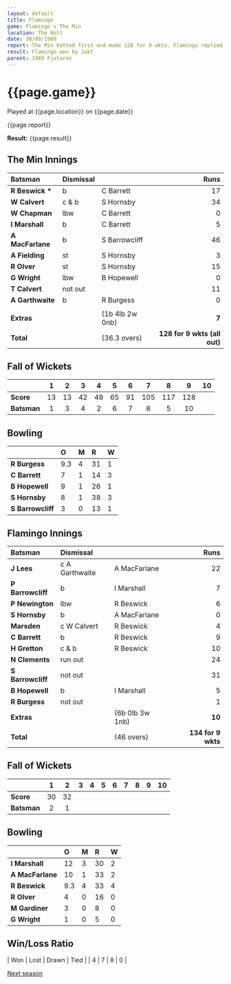 ```yaml
---
layout: default
title: Flamingo
game: Flamingo v The Min
location: The Holt
date: 30/09/1989
report: The Min batted first and made 128 for 9 wkts. Flamingo replied with 134 for 9 wkts
result: Flamingo won by 1wkt
parent: 1989 Fixtures
---
```


# {{page.game}}

Played at {{page.location}} on {{page.date}}

{{page.report}}

**Result:** {{page.result}}

## The Min Innings

| Batsman | Dismissal |  | Runs |
|:---|:---|---|---:|
| **R Beswick &#42;** | b | C Barrett | 17 | 
| **W Calvert** | c & b | S Hornsby | 34 | 
| **W Chapman** | lbw | C Barrett | 0 | 
| **I Marshall** | b | C Barrett | 5 | 
| **A MacFarlane** | b | S Barrowcliff | 46 | 
| **A Fielding** | st | S Hornsby | 3 | 
| **R Olver** | st | S Hornsby | 15 | 
| **G Wright** | lbw | B Hopewell | 0 | 
| **T Calvert** | not out |  | 11 | 
| **A  Garthwaite** | b | R Burgess | 0 | 
|  |  |  |  | 
| **Extras** | | (1b 4lb 2w 0nb) | **7** | 
| **Total** | | (36.3 overs) | **128 for 9 wkts (all out)** | 

## Fall of Wickets

| | 1 | 2 | 3 | 4 | 5 | 6 | 7 | 8 | 9 | 10 |
|---|:---:|:---:|:---:|:---:|:---:|:---:|:---:|:---:|:---:|:---:|
| **Score** | 13 | 13 | 42 | 49 | 65 | 91 | 105 | 117 | 128 |  | 
| **Batsman** | 1 | 3 | 4 | 2 | 6 | 7 | 8 | 5 | 10 |  | 

## Bowling

| | O | M | R | W |
|---|:---|:---|:---|:---|
| **R Burgess** | 9.3 | 4 | 31 | 1 | 
| **C Barrett** | 7 | 1 | 14 | 3 | 
| **B Hopewell** | 9 | 1 | 26 | 1 | 
| **S Hornsby** | 8 | 1 | 38 | 3 | 
| **S Barrowcliff** | 3 | 0 | 13 | 1 |

## Flamingo Innings

| Batsman | Dismissal |  | Runs |
|:---|:---|---|---:|
| **J Lees** | c A Garthwaite | A MacFarlane | 22 | 
| **P Barrowcliff** | b | I Marshall | 7 | 
| **P Newington** | lbw | R Beswick | 6 | 
| **S Hornsby** | b | A MacFarlane | 0 | 
| **Marsden** | c W Calvert | R Beswick | 4 | 
| **C Barrett** | b | R Beswick | 9 |
| **H Gretton** | c & b | R Beswick | 10 | 
| **N Clements** | run out |  | 24 |
| **S Barrowcliff** | not out |  | 31 | 
| **B Hopewell** | b | I Marshall | 5 | 
| **R Burgess** | not out |  | 1 |
| **Extras** | | (6b 0lb 3w 1nb) | **10** | 
| **Total** | | (46 overs) | **134 for 9 wkts** | 

## Fall of Wickets

| | 1 | 2 | 3 | 4 | 5 | 6 | 7 | 8 | 9 | 10 |
|---|:---:|:---:|:---:|:---:|:---:|:---:|:---:|:---:|:---:|:---:|
| **Score** | 30 | 32 |  |  |  |  |  |  |  |  |
| **Batsman** | 2 | 1 |  |  |  |  |  |  |  |  |

## Bowling

| | O | M | R | W |
|---|:---|:---|:---|:---|
| **I Marshall** | 12 | 3 | 30 | 2 | 
| **A MacFarlane** | 10 | 1 | 33 | 2 | 
| **R Beswick** | 9.3 | 4 | 33 | 4 | 
| **R Olver** | 4 | 0 | 16 | 0 | 
| **M Gardiner** | 3 | 0 | 8 | 0 |
| **G Wright** | 1 | 0 | 5 | 0 |

## Win/Loss Ratio

| Won | Lost | Drawn | Tied |
| 4 | 7 | 8 | 0 |

[Next season](../1990)